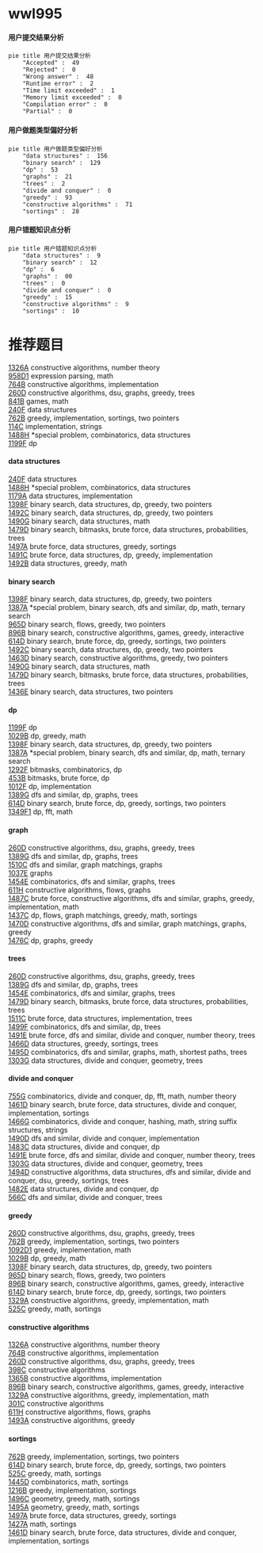 # wwl995
<!-- tabs:start -->
#### **用户提交结果分析**

```mermaid
pie title 用户提交结果分析
    "Accepted" :  49
    "Rejected" :  0
    "Wrong answer" :  48
    "Runtime error" :  2
    "Time limit exceeded" :  1
    "Memory limit exceeded" :  0
    "Compilation error" :  0
    "Partial" :  0
```
#### **用户做题类型偏好分析**

```mermaid
pie title 用户做题类型偏好分析
    "data structures" :  156
    "binary search" :  129
    "dp" :  53
    "graphs" :  21
    "trees" :  2
    "divide and conquer" :  0
    "greedy" :  93
    "constructive algorithms" :  71
    "sortings" :  28
```
#### **用户错题知识点分析**

```mermaid
pie title 用户错题知识点分析
    "data structures" :  9
    "binary search" :  12
    "dp" :  6
    "graphs" :  00
    "trees" :  0
    "divide and conquer" :  0
    "greedy" :  15
    "constructive algorithms" :  9
    "sortings" :  10
```
<!-- tabs:end -->
# 推荐题目
[1326A](http://codeforces.com/problemset/problem/1326/A)		constructive algorithms,
                        number theory		  
[958D1](http://codeforces.com/problemset/problem/958/D1)		expression parsing,
                        math		  
[764B](http://codeforces.com/problemset/problem/764/B)		constructive algorithms,
                        implementation		  
[260D](http://codeforces.com/problemset/problem/260/D)		constructive algorithms,
                        dsu,
                        graphs,
                        greedy,
                        trees		  
[841B](http://codeforces.com/problemset/problem/841/B)		games,
                        math		  
[240F](http://codeforces.com/problemset/problem/240/F)		data structures		  
[762B](http://codeforces.com/problemset/problem/762/B)		greedy,
                        implementation,
                        sortings,
                        two pointers		  
[114C](https://codeforces.com/contest/114/problem/C)		implementation,
                        strings		  
[1488H](http://codeforces.com/problemset/problem/1488/H)		*special problem,
                        combinatorics,
                        data structures		  
[1199F](https://codeforces.com/contest/1199/problem/F)		dp		  
<!-- tabs:start -->
#### **data structures**
[240F](http://codeforces.com/problemset/problem/240/F)		data structures		  
[1488H](http://codeforces.com/problemset/problem/1488/H)		*special problem,
                        combinatorics,
                        data structures		  
[1179A](http://codeforces.com/problemset/problem/1179/A)		data structures,
                        implementation		  
[1398F](http://codeforces.com/problemset/problem/1398/F)		binary search,
                        data structures,
                        dp,
                        greedy,
                        two pointers		  
[1492C](http://codeforces.com/problemset/problem/1492/C)		binary search,
                        data structures,
                        dp,
                        greedy,
                        two pointers		  
[1490G](http://codeforces.com/problemset/problem/1490/G)		binary search,
                        data structures,
                        math		  
[1479D](http://codeforces.com/problemset/problem/1479/D)		binary search,
                        bitmasks,
                        brute force,
                        data structures,
                        probabilities,
                        trees		  
[1497A](http://codeforces.com/problemset/problem/1497/A)		brute force,
                        data structures,
                        greedy,
                        sortings		  
[1491C](http://codeforces.com/problemset/problem/1491/C)		brute force,
                        data structures,
                        dp,
                        greedy,
                        implementation		  
[1492B](http://codeforces.com/problemset/problem/1492/B)		data structures,
                        greedy,
                        math		  
#### **binary search**
[1398F](http://codeforces.com/problemset/problem/1398/F)		binary search,
                        data structures,
                        dp,
                        greedy,
                        two pointers		  
[1387A](http://codeforces.com/problemset/problem/1387/A)		*special problem,
                        binary search,
                        dfs and similar,
                        dp,
                        math,
                        ternary search		  
[965D](http://codeforces.com/problemset/problem/965/D)		binary search,
                        flows,
                        greedy,
                        two pointers		  
[896B](http://codeforces.com/problemset/problem/896/B)		binary search,
                        constructive algorithms,
                        games,
                        greedy,
                        interactive		  
[614D](https://codeforces.com/contest/614/problem/D)		binary search,
                        brute force,
                        dp,
                        greedy,
                        sortings,
                        two pointers		  
[1492C](http://codeforces.com/problemset/problem/1492/C)		binary search,
                        data structures,
                        dp,
                        greedy,
                        two pointers		  
[1463D](http://codeforces.com/problemset/problem/1463/D)		binary search,
                        constructive algorithms,
                        greedy,
                        two pointers		  
[1490G](http://codeforces.com/problemset/problem/1490/G)		binary search,
                        data structures,
                        math		  
[1479D](http://codeforces.com/problemset/problem/1479/D)		binary search,
                        bitmasks,
                        brute force,
                        data structures,
                        probabilities,
                        trees		  
[1436E](http://codeforces.com/problemset/problem/1436/E)		binary search,
                        data structures,
                        two pointers		  
#### **dp**
[1199F](https://codeforces.com/contest/1199/problem/F)		dp		  
[1029B](http://codeforces.com/problemset/problem/1029/B)		dp,
                        greedy,
                        math		  
[1398F](http://codeforces.com/problemset/problem/1398/F)		binary search,
                        data structures,
                        dp,
                        greedy,
                        two pointers		  
[1387A](http://codeforces.com/problemset/problem/1387/A)		*special problem,
                        binary search,
                        dfs and similar,
                        dp,
                        math,
                        ternary search		  
[1292F](http://codeforces.com/problemset/problem/1292/F)		bitmasks,
                        combinatorics,
                        dp		  
[453B](http://codeforces.com/problemset/problem/453/B)		bitmasks,
                        brute force,
                        dp		  
[1012F](http://codeforces.com/problemset/problem/1012/F)		dp,
                        implementation		  
[1389G](http://codeforces.com/problemset/problem/1389/G)		dfs and similar,
                        dp,
                        graphs,
                        trees		  
[614D](https://codeforces.com/contest/614/problem/D)		binary search,
                        brute force,
                        dp,
                        greedy,
                        sortings,
                        two pointers		  
[1349F1](http://codeforces.com/problemset/problem/1349/F1)		dp,
                        fft,
                        math		  
#### **graph**
[260D](http://codeforces.com/problemset/problem/260/D)		constructive algorithms,
                        dsu,
                        graphs,
                        greedy,
                        trees		  
[1389G](http://codeforces.com/problemset/problem/1389/G)		dfs and similar,
                        dp,
                        graphs,
                        trees		  
[1510C](http://codeforces.com/problemset/problem/1510/C)		dfs and similar,
                        graph matchings,
                        graphs		  
[1037E](http://codeforces.com/problemset/problem/1037/E)		graphs		  
[1454E](http://codeforces.com/problemset/problem/1454/E)		combinatorics,
                        dfs and similar,
                        graphs,
                        trees		  
[611H](http://codeforces.com/problemset/problem/611/H)		constructive algorithms,
                        flows,
                        graphs		  
[1487C](http://codeforces.com/problemset/problem/1487/C)		brute force,
                        constructive algorithms,
                        dfs and similar,
                        graphs,
                        greedy,
                        implementation,
                        math		  
[1437C](http://codeforces.com/problemset/problem/1437/C)		dp,
                        flows,
                        graph matchings,
                        greedy,
                        math,
                        sortings		  
[1470D](http://codeforces.com/problemset/problem/1470/D)		constructive algorithms,
                        dfs and similar,
                        graph matchings,
                        graphs,
                        greedy		  
[1476C](http://codeforces.com/problemset/problem/1476/C)		dp,
                        graphs,
                        greedy		  
#### **trees**
[260D](http://codeforces.com/problemset/problem/260/D)		constructive algorithms,
                        dsu,
                        graphs,
                        greedy,
                        trees		  
[1389G](http://codeforces.com/problemset/problem/1389/G)		dfs and similar,
                        dp,
                        graphs,
                        trees		  
[1454E](http://codeforces.com/problemset/problem/1454/E)		combinatorics,
                        dfs and similar,
                        graphs,
                        trees		  
[1479D](http://codeforces.com/problemset/problem/1479/D)		binary search,
                        bitmasks,
                        brute force,
                        data structures,
                        probabilities,
                        trees		  
[1511C](http://codeforces.com/problemset/problem/1511/C)		brute force,
                        data structures,
                        implementation,
                        trees		  
[1499F](http://codeforces.com/problemset/problem/1499/F)		combinatorics,
                        dfs and similar,
                        dp,
                        trees		  
[1491E](http://codeforces.com/problemset/problem/1491/E)		brute force,
                        dfs and similar,
                        divide and conquer,
                        number theory,
                        trees		  
[1466D](http://codeforces.com/problemset/problem/1466/D)		data structures,
                        greedy,
                        sortings,
                        trees		  
[1495D](http://codeforces.com/problemset/problem/1495/D)		combinatorics,
                        dfs and similar,
                        graphs,
                        math,
                        shortest paths,
                        trees		  
[1303G](http://codeforces.com/problemset/problem/1303/G)		data structures,
                        divide and conquer,
                        geometry,
                        trees		  
#### **divide and conquer**
[755G](http://codeforces.com/problemset/problem/755/G)		combinatorics,
                        divide and conquer,
                        dp,
                        fft,
                        math,
                        number theory		  
[1461D](http://codeforces.com/problemset/problem/1461/D)		binary search,
                        brute force,
                        data structures,
                        divide and conquer,
                        implementation,
                        sortings		  
[1466G](http://codeforces.com/problemset/problem/1466/G)		combinatorics,
                        divide and conquer,
                        hashing,
                        math,
                        string suffix structures,
                        strings		  
[1490D](http://codeforces.com/problemset/problem/1490/D)		dfs and similar,
                        divide and conquer,
                        implementation		  
[1483C](https://codeforces.com/contest/1483/problem/C)		data structures,
                        divide and conquer,
                        dp		  
[1491E](http://codeforces.com/problemset/problem/1491/E)		brute force,
                        dfs and similar,
                        divide and conquer,
                        number theory,
                        trees		  
[1303G](http://codeforces.com/problemset/problem/1303/G)		data structures,
                        divide and conquer,
                        geometry,
                        trees		  
[1494D](http://codeforces.com/problemset/problem/1494/D)		constructive algorithms,
                        data structures,
                        dfs and similar,
                        divide and conquer,
                        dsu,
                        greedy,
                        sortings,
                        trees		  
[1482E](http://codeforces.com/problemset/problem/1482/E)		data structures,
                        divide and conquer,
                        dp		  
[566C](http://codeforces.com/problemset/problem/566/C)		dfs and similar,
                        divide and conquer,
                        trees		  
#### **greedy**
[260D](http://codeforces.com/problemset/problem/260/D)		constructive algorithms,
                        dsu,
                        graphs,
                        greedy,
                        trees		  
[762B](http://codeforces.com/problemset/problem/762/B)		greedy,
                        implementation,
                        sortings,
                        two pointers		  
[1092D1](http://codeforces.com/problemset/problem/1092/D1)		greedy,
                        implementation,
                        math		  
[1029B](http://codeforces.com/problemset/problem/1029/B)		dp,
                        greedy,
                        math		  
[1398F](http://codeforces.com/problemset/problem/1398/F)		binary search,
                        data structures,
                        dp,
                        greedy,
                        two pointers		  
[965D](http://codeforces.com/problemset/problem/965/D)		binary search,
                        flows,
                        greedy,
                        two pointers		  
[896B](http://codeforces.com/problemset/problem/896/B)		binary search,
                        constructive algorithms,
                        games,
                        greedy,
                        interactive		  
[614D](https://codeforces.com/contest/614/problem/D)		binary search,
                        brute force,
                        dp,
                        greedy,
                        sortings,
                        two pointers		  
[1329A](http://codeforces.com/problemset/problem/1329/A)		constructive algorithms,
                        greedy,
                        implementation,
                        math		  
[525C](http://codeforces.com/problemset/problem/525/C)		greedy,
                        math,
                        sortings		  
#### **constructive algorithms**
[1326A](http://codeforces.com/problemset/problem/1326/A)		constructive algorithms,
                        number theory		  
[764B](http://codeforces.com/problemset/problem/764/B)		constructive algorithms,
                        implementation		  
[260D](http://codeforces.com/problemset/problem/260/D)		constructive algorithms,
                        dsu,
                        graphs,
                        greedy,
                        trees		  
[398C](http://codeforces.com/problemset/problem/398/C)		constructive algorithms		  
[1365B](http://codeforces.com/problemset/problem/1365/B)		constructive algorithms,
                        implementation		  
[896B](http://codeforces.com/problemset/problem/896/B)		binary search,
                        constructive algorithms,
                        games,
                        greedy,
                        interactive		  
[1329A](http://codeforces.com/problemset/problem/1329/A)		constructive algorithms,
                        greedy,
                        implementation,
                        math		  
[301C](http://codeforces.com/problemset/problem/301/C)		constructive algorithms		  
[611H](http://codeforces.com/problemset/problem/611/H)		constructive algorithms,
                        flows,
                        graphs		  
[1493A](http://codeforces.com/problemset/problem/1493/A)		constructive algorithms,
                        greedy		  
#### **sortings**
[762B](http://codeforces.com/problemset/problem/762/B)		greedy,
                        implementation,
                        sortings,
                        two pointers		  
[614D](https://codeforces.com/contest/614/problem/D)		binary search,
                        brute force,
                        dp,
                        greedy,
                        sortings,
                        two pointers		  
[525C](http://codeforces.com/problemset/problem/525/C)		greedy,
                        math,
                        sortings		  
[1445D](https://codeforces.com/contest/1445/problem/D)		combinatorics,
                        math,
                        sortings		  
[1216B](http://codeforces.com/problemset/problem/1216/B)		greedy,
                        implementation,
                        sortings		  
[1496C](https://codeforces.com/contest/1496/problem/C)		geometry,
                        greedy,
                        math,
                        sortings		  
[1495A](http://codeforces.com/problemset/problem/1495/A)		geometry,
                        greedy,
                        math,
                        sortings		  
[1497A](http://codeforces.com/problemset/problem/1497/A)		brute force,
                        data structures,
                        greedy,
                        sortings		  
[1427A](http://codeforces.com/problemset/problem/1427/A)		math,
                        sortings		  
[1461D](http://codeforces.com/problemset/problem/1461/D)		binary search,
                        brute force,
                        data structures,
                        divide and conquer,
                        implementation,
                        sortings		  
<!-- tabs:end -->

